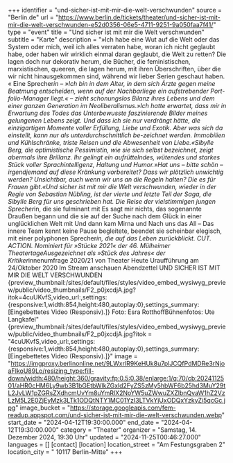+++
identifier = "und-sicher-ist-mit-mir-die-welt-verschwunden"
source = "Berlin.de"
url = "https://www.berlin.de/tickets/theater/und-sicher-ist-mit-mir-die-welt-verschwunden-e52d0356-06e5-4711-9251-9a050faa7f41/"
type = "event"
title = "Und sicher ist mit mir die Welt verschwunden"
subtitle = "Karte"
description = "»Ich habe eine Wut auf die Welt oder das System oder mich, weil ich alles verraten habe, woran ich nicht geglaubt habe, oder haben wir wirklich einmal daran geglaubt, die Welt zu retten?
Die lagen doch nur dekorativ herum, die Bücher, die feministischen, marxistischen, queeren, die lagen herum, mit ihren Überschriften, über die wir nicht hinausgekommen sind, während wir lieber Serien geschaut haben. «
Eine Sprecher*in – »Ich bin in dem Alter, in dem sich Ärzte gegen meine Beatmung entscheiden, wenn auf der Nachbarliege ein aufstrebender Port-folio-Manager liegt.« – zieht schonungslos Bilanz ihres Lebens und dem einer ganzen Generation im Neoliberalismus.»Ich hatte erwartet, dass mir in Erwartung des Todes das Unterbewusste faszinierende Bilder meines gelungenen Lebens zeigt. Und dass ich sie nur verdrängt hätte, die einzigartigen Momente voller Erfüllung, Liebe und Exotik. Aber was sich da einstellt, kann nur als unterdurchschnittlich be-zeichnet werden. Immobilien und Kühlschränke, triste Reisen und die Abwesenheit von Liebe.«Sibylle Berg, die optimistische Pessimistin, wie sie sich selbst bezeichnet, zeigt abermals ihre Brillanz. Ihr gelingt ein aufrüttelndes, wütendes und starkes Stück voller Sprachintelligenz, Haltung und Humor.»Hat uns – bitte schön – irgendjemand auf diese Kränkung vorbereitet? Dass wir plötzlich unwichtig werden? Unsichtbar, auch wenn wir uns an die Regeln halten? Die es für Frauen gibt.«Und sicher ist mit mir die Welt verschwunden, wieder in der Regie von Sebastian Nübling, ist der vierte und letzte Teil der Saga, die Sibylle Berg für uns geschrieben hat. Die Reise der vielstimmigen jungen Sprecher*in, die sie fulminant mit Es sagt mir nichts, das sogenannte Draußen begann und die sie auf der Suche nach dem Glück in einer unglücklichen Welt mit Und dann kam Mirna und Nach uns das All – Das innere Team kennt keine Pause begleitete, beendet sie scheinbar elegisch, mit einer polyphonen Sprecher*in, die auf das Leben zurückblickt. CUT. ACTION.
Nominiert für »Stücke 2021« der 46. Mülheimer TheatertageAusgezeichnet als »Stück des Jahres« der Kritiker*innenumfrage 2020/21 von Theater Heute
Uraufführung am 24/Oktober 2020
Im Stream anschauen
Abendzettel UND SICHER IST MIT MIR DIE WELT VERSCHWUNDEN
{preview_thumbnail:/sites/default/files/styles/video_embed_wysiwyg_preview/public/video_thumbnails/F2_p0jxcdjA.jpg?itok=4cuUKvfS,video_url:,settings:{responsive:1,width:854,height:480,autoplay:0},settings_summary:[Eingebettetes Video (Responsiv).]}
Foto: Esra RotthoffBühnenfotos: Ute Langkafel"
{preview_thumbnail:/sites/default/files/styles/video_embed_wysiwyg_preview/public/video_thumbnails/F2_p0jxcdjA.jpg?itok = "4cuUKvfS,video_url:,settings:{responsive:1,width:854,height:480,autoplay:0},settings_summary:[Eingebettetes Video (Responsiv).]}"
image = "https://imgproxy.berlinonline.net/9LWxrlR9KeHUk8u7plJCQfPdMDRe3rNjoaFIkoU89Lo/resizing_type:fill-down/width:480/height:360/gravity:fp:0.5:0.38/enlarge:1/q:70/cb:2024112501/aHR0cHM6Ly9wb3B1bGEtbWlkZGxld2FyZS5zMy5hbWF6b25hd3MuY29tL2JvLW1pZGRsZXdhcmUvYm8uYmRlX2NoYW5uZWwuZXZlbnQvaW1hZ2VzLzM5L2E0ZjEyMzk3LTk1ODQtNTY1MC01YzI3LTVkYjUxODQxYzkyZi5qcGc.jpg"
image_bucket = "https://storage.googleapis.com/fem-readup.appspot.com/und-sicher-ist-mit-mir-die-welt-verschwunden.webp"
start_date = "2024-04-12T19:30:00.000"
end_date = "2024-04-12T19:30:00.000"
category = "Theater"
organizer = "Samstag, 14. Dezember 2024, 19:30 Uhr"
updated = "2024-11-25T00:46:27.000"
languages = []
[contact]
[location]
location_street = "Am Festungsgraben 2"
location_city = " 10117 Berlin-Mitte"
+++